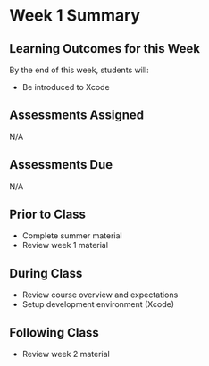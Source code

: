 # Week 1 Summary

## Learning Outcomes for this Week

By the end of this week, students will:

- Be introduced to Xcode

## Assessments Assigned

N/A

## Assessments Due

N/A

## Prior to Class

- Complete summer material
- Review week 1 material

## During Class

- Review course overview and expectations
- Setup development environment (Xcode)

## Following Class

- Review week 2 material
